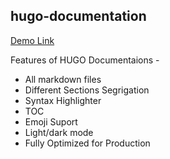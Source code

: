## hugo-documentation

[Demo Link](https://prajkt-yeole.github.io/hugo-documentation/)

Features of HUGO Documentaions - 

- All markdown files 
- Different Sections Segrigation 
- Syntax Highlighter 
- TOC 
- Emoji Suport 
- Light/dark mode
- Fully Optimized for Production 

